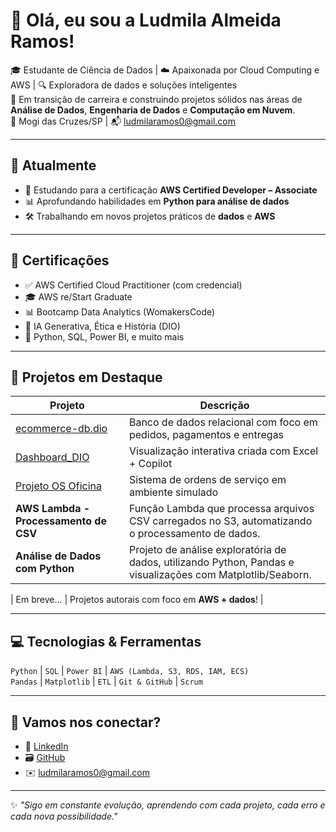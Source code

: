 
# 👋 Olá, eu sou a Ludmila Almeida Ramos!

🎓 Estudante de Ciência de Dados | ☁️ Apaixonada por Cloud Computing e AWS | 🔍 Exploradora de dados e soluções inteligentes  
🌱 Em transição de carreira e construindo projetos sólidos nas áreas de **Análise de Dados**, **Engenharia de Dados** e **Computação em Nuvem**.  
📍 Mogi das Cruzes/SP | 📬 ludmilaramos0@gmail.com

---

## 🚀 Atualmente

- 🔧 Estudando para a certificação **AWS Certified Developer – Associate**
- 📊 Aprofundando habilidades em **Python para análise de dados**
- 🛠️ Trabalhando em novos projetos práticos de **dados** e **AWS**

---

## 💼 Certificações

- ✅ AWS Certified Cloud Practitioner (com credencial)
- 🎓 AWS re/Start Graduate
- 📊 Bootcamp Data Analytics (WomakersCode)
- 🤖 IA Generativa, Ética e História (DIO)
- 🧠 Python, SQL, Power BI, e muito mais

---

## 🧩 Projetos em Destaque

| Projeto | Descrição |
|--------|-----------|
| [ecommerce-db.dio](https://github.com/LudmilaRamos/ecommerce-db.dio) | Banco de dados relacional com foco em pedidos, pagamentos e entregas |
| [Dashboard_DIO](https://github.com/LudmilaRamos/dashboard_dio) | Visualização interativa criada com Excel + Copilot |
| [Projeto OS Oficina](https://github.com/LudmilaRamos/os_oficina_dio) | Sistema de ordens de serviço em ambiente simulado |
| **AWS Lambda - Processamento de CSV** | Função Lambda que processa arquivos CSV carregados no S3, automatizando o processamento de dados. |
| **Análise de Dados com Python**       | Projeto de análise exploratória de dados, utilizando Python, Pandas e visualizações com Matplotlib/Seaborn. |

| Em breve... | Projetos autorais com foco em **AWS + dados**! |

---

## 💻 Tecnologias & Ferramentas

`Python` | `SQL` | `Power BI` | `AWS (Lambda, S3, RDS, IAM, ECS)`  
`Pandas` | `Matplotlib` | `ETL` | `Git & GitHub` | `Scrum`

---

## 🤝 Vamos nos conectar?

- 💼 [LinkedIn](https://www.linkedin.com/in/ludmila-almeida-ramos)
- 🗃️ [GitHub](https://github.com/LudmilaRamos)
- ✉️ ludmilaramos0@gmail.com

---

✨ *"Sigo em constante evolução, aprendendo com cada projeto, cada erro e cada nova possibilidade."*
